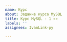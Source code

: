 ```yaml
---
name: Курс
about: Задание курса MySQL
title: Курс MySQL - 1 «»
labels: ''
assignees: IvanLink-py

---
```



